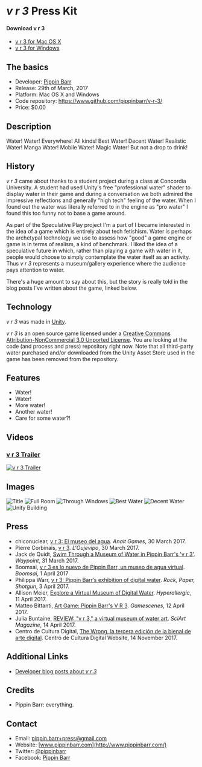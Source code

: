 # *v r 3* Press Kit

#### Download v r 3
* [v r 3 for Mac OS X](https://github.com/pippinbarr/v-r-3/releases/download/v1.0/vr3-mac.zip)
* [v r 3 for Windows](https://github.com/pippinbarr/v-r-3/releases/download/v1.0/vr3-windows.zip)


## The basics

* Developer: [Pippin Barr](http://www.pippinbarr.com/)
* Release: 29th of March, 2017
* Platform: Mac OS X and Windows
* Code repository: https://www.github.com/pippinbarr/v-r-3/
* Price: $0.00

## Description

Water! Water! Everywhere! All kinds! Best Water! Decent Water! Realistic Water! Manga Water! Mobile Water! Magic Water! But not a drop to drink!

## History

*v r 3* came about thanks to a student project during a class at Concordia University. A student had used Unity's free "professional water" shader to display water in their game and during a conversation we both admired the impressive reflections and generally "high tech" feeling of the water. When I found out the water was literally referred to in the engine as "pro water" I found this too funny not to base a game around.

As part of the Speculative Play project I'm a part of I became interested in the idea of a game which is entirely about tech fetishism. Water is perhaps the archetypal technology we use to assess how "good" a game engine or game is in terms of realism, a kind of benchmark. I liked the idea of a speculative future in which, rather than playing a game with water in it, people would choose to simply contemplate the water itself as an activity. Thus *v r 3* represents a museum/gallery experience where the audience pays attention to water.

There's a huge amount to say about this, but the story is really told in the blog posts I've written about the game, linked below.



## Technology

*v r 3* was made in [Unity](http://unity3d.com).

*v r 3* is an open source game licensed under a [Creative Commons Attribution-NonCommercial 3.0 Unported License](http://creativecommons.org/licenses/by-nc/3.0/). You are looking at the code (and process and press) repository right now. Note that all third-party water purchased and/or downloaded from the Unity Asset Store used in the game has been removed from the repository.

## Features

* Water!
* Water!
* More water!
* Another water!
* Care for some water?!

## Videos

### [v r 3 Trailer](https://www.youtube.com/watch?v=20YTk95kG34)

[![v r 3 Trailer](https://img.youtube.com/vi/20YTk95kG34/0.jpg)](https://www.youtube.com/watch?v=20YTk95kG34)

## Images

![Title](images/Title.png) ![Full Room](images/Full%20Room.png) ![Through Windows](images/Through%20Windows.png) ![Best Water](images/Best%20Water.png) ![Decent Water](images/Decent%20Water.png) ![Unity Building](images/Unity%20Building.png)

## Press
* chiconuclear, [v r 3: El museo del agua](http://www.anaitgames.com/articulos/v-r-3-pippin-barr). *Anait Games*, 30 March 2017.
* Pierre Corbinais, [v r 3](http://oujevipo.fr/non-classe/5988-v-r-3/). *L'Oujevipo*, 30 March 2017.
* Jack de Quidt, [Swim Through a Museum of Water in Pippin Barr's 'v r 3'](https://waypoint.vice.com/en_us/article/swim-through-a-museum-of-water-in-pippin-barrs-v-r-3). *Waypoint*, 31 March 2017.
* Boomsai, [v r 3 es lo nuevo de Pippin Barr, un museo de agua virtual](http://boomsai.com/v-r-3-lo-nuevo-pippin-barr-museo-agua-virtual). *Boomsai*, 1 April 2017
* Philippa Warr, [v r 3: Pippin Barr’s exhibition of digital water](https://www.rockpapershotgun.com/2017/04/03/v-r-3-digital-water/). *Rock, Paper, Shotgun*, 3 April 2017.
* Allison Meier, [Explore a Virtual Museum of Digital Water](https://hyperallergic.com/370712/virtual-museum-of-digital-water/). *Hyperallergic*, 11 April 2017.
* Matteo Bittanti, [Art Game: Pippin Barr's V R 3](http://www.gamescenes.org/2017/04/art-game-pippin-barrs-v-r-3-2017.html). *Gamescenes*, 12 April 2017.
* Julia Buntaine, [REVIEW: "v r 3," a virtual museum of water art](http://www.sciartmagazine.com/blog/review-v-r-3-a-virtual-museum-of-water-art). *SciArt Magazine*, 14 April 2017.
* Centro de Cultura Digital, [The Wrong, la tercera edición de la bienal de arte digital](http://editorial.centroculturadigital.mx/notacorta/the-wrong-la-tercera-edicion-de-la-bienal-de-arte-digital). Centro de Cultura Digital Website, 14 November 2017.

## Additional Links

* [Developer blog posts about *v r 3*](http://www.pippinbarr.com/tag/v-r-3?order=asc)

## Credits

* Pippin Barr: everything.

## Contact

* Email: [pippin.barr+press@gmail.com](mailto:pippin.barr+press@gmail.com)
* Website: [www.pippinbarr.com](http://www.pippinbarr.com/)
* Twitter: [@pippinbarr](https://www.twitter.com/pippinbarr)
* Facebook: [Pippin Barr](http://www.facebook.com/pippin.barr)
